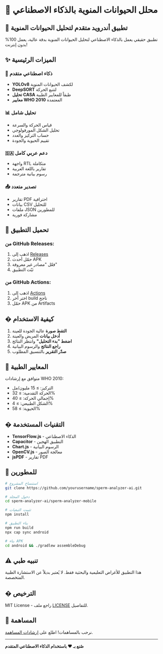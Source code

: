 # 🧬 محلل الحيوانات المنوية بالذكاء الاصطناعي

## 📱 تطبيق أندرويد متقدم لتحليل الحيوانات المنوية

تطبيق حقيقي يعمل بالذكاء الاصطناعي لتحليل الحيوانات المنوية بدقة عالية، يعمل 100% بدون إنترنت!

## ✨ الميزات الرئيسية

### 🎯 ذكاء اصطناعي متقدم
- **YOLOv8** لكشف الحيوانات المنوية
- **DeepSORT** لتتبع الحركة  
- **تحليل CASA** طبقاً للمعايير الطبية
- **معايير WHO 2010** المعتمدة

### 📊 تحليل شامل
- قياس الحركة والسرعة
- تحليل الشكل المورفولوجي
- حساب التركيز والعدد
- تقييم الحيوية والجودة

### 🇸🇦 دعم عربي كامل
- واجهة RTL متكاملة
- تقارير باللغة العربية
- رسوم بيانية مترجمة

### 📤 تصدير متعدد
- تقارير PDF احترافية
- بيانات CSV للتحليل
- ملفات JSON للمطورين
- مشاركة فورية

## 📱 تحميل التطبيق

### من GitHub Releases:
1. اذهب إلى [Releases](../../releases)
2. حمّل أحدث APK
3. فعّل "مصادر غير معروفة"
4. ثبّت التطبيق

### من GitHub Actions:
1. اذهب إلى [Actions](../../actions)
2. اختر آخر build ناجح
3. حمّل APK من Artifacts

## � كيفية الاستخدام

1. **التقط صورة** عالية الجودة للعينة
2. **أدخل بيانات** المريض والعينة
3. **اضغط "بدء التحليل"** وانتظر النتائج
4. **راجع النتائج** والرسوم البيانية
5. **صدّر التقرير** بالتنسيق المطلوب

## 🏥 المعايير الطبية

متوافق مع إرشادات WHO 2010:
- التركيز: ≥ 15 مليون/مل
- الحركة التقدمية: ≥ 32%
- إجمالي الحركة: ≥ 40%  
- الشكل الطبيعي: ≥ 4%
- الحيوية: ≥ 58%

## �️ التقنيات المستخدمة

- **TensorFlow.js** - الذكاء الاصطناعي
- **Capacitor** - التطبيق الهجين
- **Chart.js** - الرسوم البيانية
- **OpenCV.js** - معالجة الصور
- **jsPDF** - تقارير PDF

## 🚀 للمطورين

```bash
# استنساخ المشروع
git clone https://github.com/yourusername/sperm-analyzer-ai.git

# دخول المجلد
cd sperm-analyzer-ai/sperm-analyzer-mobile

# تثبيت التبعيات
npm install

# بناء التطبيق
npm run build
npx cap sync android

# بناء APK
cd android && ./gradlew assembleDebug
```

## ⚠️ تنبيه طبي

هذا التطبيق للأغراض التعليمية والبحثية فقط. لا يُعتبر بديلاً عن الاستشارة الطبية المتخصصة.

## � الترخيص

MIT License - راجع ملف [LICENSE](LICENSE) للتفاصيل.

## 🤝 المساهمة

نرحب بالمساهمات! اطلع على [إرشادات المساهمة](CONTRIBUTING.md).

---
**صُنع بـ ❤️ باستخدام الذكاء الاصطناعي المتقدم**